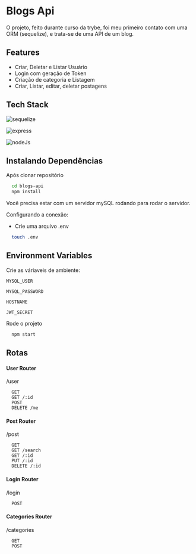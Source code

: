 
# Blogs Api

O projeto, feito durante curso da trybe, foi meu primeiro contato com uma ORM 
(sequelize), e trata-se de uma API de um blog.


## Features

- Criar, Deletar e Listar Usuário 
- Login com geração de Token
- Criação de categoria e Listagem
- Criar, Listar, editar, deletar postagens


## Tech Stack


![sequelize](https://img.shields.io/badge/Sequelize-52B0E7?style=for-the-badge&logo=Sequelize&logoColor=white)

![express](https://img.shields.io/badge/Express.js-000000?style=for-the-badge&logo=express&logoColor=white)

![nodeJs](https://img.shields.io/badge/Node.js-339933?style=for-the-badge&logo=nodedotjs&logoColor=white)
## Instalando Dependências

Após clonar repositório
```bash
  cd blogs-api  
  npm install
```

Você precisa estar com um servidor mySQL rodando para rodar o servidor.

Configurando a conexão:
- Crie uma arquivo .env
```bash
  touch .env  
```
## Environment Variables

Crie as váriaveis de ambiente:

`MYSQL_USER`

`MYSQL_PASSWORD`

`HOSTNAME`

`JWT_SECRET`


Rode o projeto
```bash
  npm start
```

## Rotas

#### User Router
/user
```http
  GET 
  GET /:id
  POST
  DELETE /me

```
#### Post Router
/post
```http
  GET
  GET /search
  GET /:id
  PUT /:id
  DELETE /:id

```
#### Login Router
/login
```http
  POST

```
#### Categories Router
/categories
```http
  GET 
  POST

```
